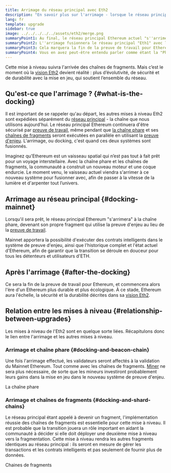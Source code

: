 ```yaml
---
title: Arrimage du réseau principal avec Eth2
description: "En savoir plus sur l'arrimage - lorsque le réseau principal Ethereum rejoint le système coordonné de preuve d'enjeu par chaîne phare."
lang: fr
template: upgrade
sidebar: true
image: ../../../../../assets/eth2/merge.png
summaryPoint1: Au final, le réseau principal Ethereum actuel "s''arrimera" au reste des mises à niveau d''Eth2.
summaryPoint2: L''arrimage fusionnera le réseau principal "Eth1" avec la chaîne phare Eth2 et le système de fragments.
summaryPoint3: Cela marquera la fin de la preuve de travail pour Ethereum, et la transition complète vers la preuve d'enjeu.
summaryPoint4: Vous en avez peut-être entendu parler comme étant la "Phase 1.5 " sur les feuilles de route techniques.
---
```


<UpgradeStatus date="~Q1/Q2 2022">
    Cette mise à niveau suivra l'arrivée des chaînes de fragments. Mais c’est le moment où la <a href="/eth2/vision/">vision Eth2</a> devient réalité : plus d’évolutivité, de sécurité et de durabilité avec la mise en jeu, qui soutient l’ensemble du réseau.
</UpgradeStatus>

## Qu'est-ce que l'arrimage ? {#what-is-the-docking}

Il est important de se rappeler qu'au départ, les autres mises à niveau Eth2 sont expédiées séparément du [réseau principal](/glossary/#mainnet) - la chaîne que nous utilisons aujourd'hui. Le réseau principal Ethereum continuera d'être sécurisé par [preuve de travail](/developers/docs/consensus-mechanisms/pow/), même pendant que [la chaîne phare](/eth2/beacon-chain/) et ses [chaînes de fragments](/eth2/shard-chains/) seront exécutées en parallèle en utilisant la [preuve d'enjeu](/developers/docs/consensus-mechanisms/pos/). L'arrimage, ou docking, c'est quand ces deux systèmes sont fusionnés.

Imaginez qu'Ethereum est un vaisseau spatial qui n’est pas tout à fait prêt pour un voyage interstellaire. Avec la chaîne phare et les chaînes de fragments, la communauté a construit un nouveau moteur et une coque endurcie. Le moment venu, le vaisseau actuel viendra s'arrimer à ce nouveau système pour fusionner avec, afin de passer à la vitesse de la lumière et d'arpenter tout l’univers.

## Arrimage au réseau principal {#docking-mainnet}

Lorsqu'il sera prêt, le réseau principal Ethereum "s'arrimera" à la chaîne phare, devenant son propre fragment qui utilise la preuve d'enjeu au lieu de la [preuve de travail](/developers/docs/consensus-mechanisms/pow/).

Mainnet apportera la possibilité d'exécuter des contrats intelligents dans le système de preuve d'enjeu, ainsi que l'historique complet et l'état actuel d'Ethereum, afin de garantir que la transition se déroule en douceur pour tous les détenteurs et utilisateurs d'ETH.

## Après l'arrimage {#after-the-docking}

Ce sera la fin de la preuve de travail pour Ethereum, et commencera alors l'ère d'un Ethereum plus durable et plus écologique. À ce stade, Ethereum aura l'échelle, la sécurité et la durabilité décrites dans sa [vision Eth2](/eth2/vision/).

## Relation entre les mises à niveau {#relationship-between-upgrades}

Les mises à niveau de l'Eth2 sont en quelque sorte liées. Récapitulons donc le lien entre l'arrimage et les autres mises à niveau.

### Arrimage et chaîne phare {#docking-and-beacon-chain}

Une fois l'arrimage effectué, les validateurs seront affectés à la validation du Mainnet Ethereum. Tout comme avec les chaînes de fragments. [Miner](/developers/docs/consensus-mechanisms/pow/mining/) ne sera plus nécessaire, de sorte que les mineurs investiront probablement leurs gains dans la mise en jeu dans le nouveau système de preuve d'enjeu.

<ButtonLink to="/eth2/beacon-chain/">La chaîne phare</ButtonLink>

### Arrimage et chaînes de fragments {#docking-and-shard-chains}

Le réseau principal étant appelé à devenir un fragment, l'implémentation réussie des chaînes de fragments est essentielle pour cette mise à niveau. Il est probable que la transition jouera un rôle important en aidant la communauté à décider si elle doit déployer une deuxième mise à niveau vers la fragmentation. Cette mise à niveau rendra les autres fragments identiques au réseau principal : ils seront en mesure de gérer les transactions et les contrats intelligents et pas seulement de fournir plus de données.

<ButtonLink to="/eth2/shard-chains/">Chaines de fragments</ButtonLink>
